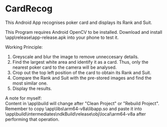 # CardRecog
This Android App recognises poker card and displays its Rank and Suit.

This Program requires Android OpenCV to be installed.
Download and install \app\release\app-release.apk into your phone to test it.

Working Principle:
1. Greyscale and blur the image to remove unneccesary details.
2. Find the largest white area and identify it as a card. Thus, only the nearest poker card to the camera will be analysed.
3. Crop out the top left position of the card to obtain its Rank and Suit.
4. Compare the Rank and Suit with the pre-stored images and find the most similar one.
5. Display the results.

A note for myself:  
Content in \app\build will change after "Clean Project" or "Rebuild Project".  
Remember to copy \app\libs\arm64-v8a\libapp.so and paste it into \app\build\intermediates\ndkBuild\release\obj\local\arm64-v8a after performing that operation.
